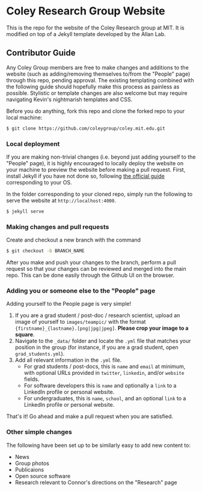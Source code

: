 # Coley Research Group Website

This is the repo for the website of the Coley Research group at MIT. It is modified on top of a Jekyll template developed by the Allan Lab.

## Contributor Guide

Any Coley Group members are free to make changes and additions to the website (such as adding/removing themselves to/from the "People" page) through this repo, pending approval. The existing templating combined with the following guide should hopefully make this process as painless as possible. Stylistic or template changes are also welcome but may require navigating Kevin's nightmarish templates and CSS.

Before you do anything, fork this repo and clone the forked repo to your local machine:
```bash
$ git clone https://github.com/coleygroup/coley.mit.edu.git
```

### Local deployment

If you are making non-trivial changes (i.e. beyond just adding yourself to the "People" page), it is highly encouraged to locally deploy the website on your machine to preview the website before making a pull request. First, install Jekyll if you have not done so, following [the official guide](https://jekyllrb.com/docs/installation/#requirements) corresponding to your OS. 

In the folder corresponding to your cloned repo, simply run the following to serve the website at `http://localhost:4000`.
```bash
$ jekyll serve
```

### Making changes and pull requests

Create and checkout a new branch with the command
```bash
$ git checkout -b BRANCH_NAME
```
After you make and push your changes to the branch, perform a pull request so that your changes can be reviewed and merged into the main repo. This can be done easily through the Github UI on the browser.

### Adding you or someone else to the "People" page

Adding yourself to the People page is very simple!
1. If you are a grad student / post-doc / research scientist, upload an image of yourself to `images/teampic/` with the format `{firstname}_{lastname}.[png|jpg|jpeg]`. **Please crop your image to a square**.
2. Navigate to the `_data/` folder and locate the `.yml` file that matches your position in the group (for instance, if you are a grad student, open `grad_students.yml`). 
3. Add all relevant information in the `.yml` file. 
    - For grad students / post-docs, this is `name` and `email` at minimum, with optional URLs provided in `twitter`, `linkedin`, and/or `website` fields.
    - For software developers this is `name` and optionally a `link` to a LinkedIn profile or personal website. 
    - For undergraduates, this is `name`, `school`, and an optional `link` to a LinkedIn profile or personal website. 

That's it! Go ahead and make a pull request when you are satisfied.

### Other simple changes

The following have been set up to be similarly easy to add new content to:
- News
- Group photos
- Publicaions
- Open source software
- Research relevant to Connor's directions on the "Research" page

